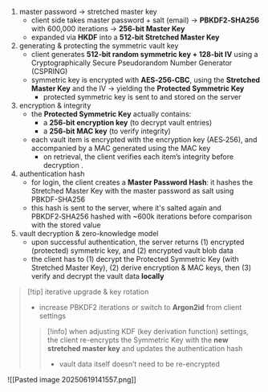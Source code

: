 1. master password → stretched master key
	- client side takes master password + salt (email) -> **PBKDF2‑SHA256** with 600,000 iterations -> **256-bit Master Key**
	- expanded via **HKDF** into a **512-bit Stretched Master Key**
2. generating & protecting the symmetric vault key
	- client generates **512-bit random symmetric key + 128-bit IV** using a Cryptographically Secure Pseudorandom Number Generator (CSPRING)
	- symmetric key is encrypted with **AES‑256‑CBC**, using the **Stretched Master Key** and the IV → yielding the **Protected Symmetric Key**
		- protected symmetric key is sent to and stored on the server
3. encryption & integrity
	- the **Protected Symmetric Key** actually contains:
		- a **256-bit encryption key** (to decrypt vault entries)
		- a **256-bit MAC key** (to verify integrity)
	- each vault item is encrypted with the encryption key (AES‑256), and accompanied by a MAC generated using the MAC key
		- on retrieval, the client verifies each item’s integrity before decryption .
4. authentication hash
	- for login, the client creates a **Master Password Hash**: it hashes the Stretched Master Key with the master password as salt using PBKDF-SHA256
	- this hash is sent to the server, where it's salted again and PBKDF2‑SHA256 hashed with ~600k iterations before comparison with the stored value
5. vault decryption & zero-knowledge model
	- upon successful authentication, the server returns (1) encrypted (protected) symmetric key, and (2) encrypted vault blob data
	- the client has to (1) decrypt the Protected Symmetric Key (with Stretched Master Key), (2) derive encryption & MAC keys, then (3) verify and decrypt the vault data **locally**
> [!tip] iterative upgrade & key rotation
> - increase PBKDF2 iterations or switch to **Argon2id** from client settings
>> [!info] when adjusting KDF (key derivation function) settings, the client re-encrypts the Symmetric Key with the **new stretched master key** and updates the authentication hash
>> - vault data itself doesn’t need to be re-encrypted

![[Pasted image 20250619141557.png]]